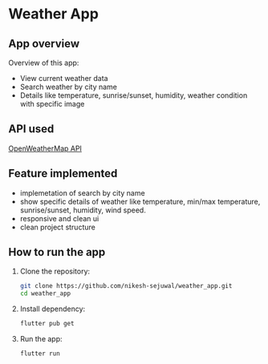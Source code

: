 # Weather App

## App overview

Overview of this app:

-  View current weather data
-  Search weather by city name
-  Details like temperature, sunrise/sunset, humidity, weather condition with specific image

## API used

[OpenWeatherMap API](https://openweathermap.org/api)

## Feature implemented

-  implemetation of search by city name
-  show specific details of weather like temperature, min/max temperature, sunrise/sunset, humidity, wind speed.
-  responsive and clean ui
-  clean project structure

## How to run the app

1. Clone the repository:

   ```bash
   git clone https://github.com/nikesh-sejuwal/weather_app.git
   cd weather_app
   ```

2. Install dependency:

   ```bash
   flutter pub get
   ```

3. Run the app:
   ```bash
   flutter run
   ```
